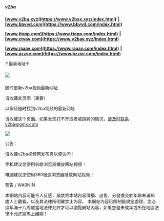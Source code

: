 ##### v2ba
**[www.v2ba.xyz](https://www.v2bax.xyz/index.html)** ‖ **[www.bbvvd.com](https://www.bbvvd.com/index.html)**

**[www.ttepp.com](https://www.ttepp.com/index.html)** ‖ **[www.ctvav.com](https://www.v2bay.xyz/index.html)**

**[www.raaav.com](https://www.raaav.com/index.html)** ‖ **[www.azzse.com](https://www.bzzse.com/index.html)**

↑最新地址↑

##### ![](https://sc04.alicdn.com/kf/U9200f1f6193d4f589035f799549d17eeL/239274992/U9200f1f6193d4f589035f799549d17eeL.png)

随时更新v2ba视频最新网址

请收藏此页面（重要）

以保证随时找到v2ba视频的最新网址

请收藏这个页面。如果发现打不开或者被跳转的情况，请及时联系v2ba@gmx.com

![](https://sc01.alicdn.com/kf/U51068c222e204f62bfc3614d313a78e26/239274992/U51068c222e204f62bfc3614d313a78e26.png)

公告：

请收藏v2ba视频网发布页以便访问！

手机建议您使用谷歌浏览器播放网站视频！

电脑建议您使用360极速浏览器播放网站视频！

警告 / WARNIN

本網站內容可能令人反感，嚴禁將本站內容傳播、出售、分發或交於年齡未滿18歲人士觀看，以及其法律所明確禁止內容。
本網站內容已限制級規定處理，您必須年滿十八周歲當地法律允許才可以瀏覽網站內容，如果您是未成年或所在地區法律不允許請馬上離開！
